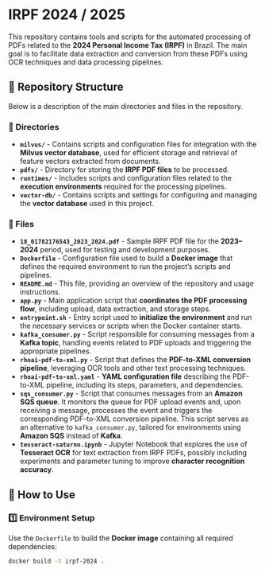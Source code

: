 # IRPF 2024 / 2025

This repository contains tools and scripts for the automated processing of PDFs related to the **2024 Personal Income Tax (IRPF)** in Brazil. The main goal is to facilitate data extraction and conversion from these PDFs using OCR techniques and data processing pipelines.

## 📁 Repository Structure

Below is a description of the main directories and files in the repository.

### 📂 Directories

- **`milvus/`** - Contains scripts and configuration files for integration with the **Milvus vector database**, used for efficient storage and retrieval of feature vectors extracted from documents.
- **`pdfs/`** - Directory for storing the **IRPF PDF files** to be processed.
- **`runtimes/`** - Includes scripts and configuration files related to the **execution environments** required for the processing pipelines.
- **`vector-db/`** - Contains scripts and settings for configuring and managing the **vector database** used in this project.

### 📄 Files

- **`18_01782176543_2023_2024.pdf`** - Sample IRPF PDF file for the **2023–2024** period, used for testing and development purposes.
- **`Dockerfile`** - Configuration file used to build a **Docker image** that defines the required environment to run the project’s scripts and pipelines.
- **`README.md`** - This file, providing an overview of the repository and usage instructions.
- **`app.py`** - Main application script that **coordinates the PDF processing flow**, including upload, data extraction, and storage steps.
- **`entrypoint.sh`** - Entry script used to **initialize the environment** and run the necessary services or scripts when the Docker container starts.
- **`kafka_consumer.py`** - Script responsible for consuming messages from a **Kafka topic**, handling events related to PDF uploads and triggering the appropriate pipelines.
- **`rhoai-pdf-to-xml.py`** - Script that defines the **PDF-to-XML conversion pipeline**, leveraging OCR tools and other text processing techniques.
- **`rhoai-pdf-to-xml.yaml`** - **YAML configuration file** describing the PDF-to-XML pipeline, including its steps, parameters, and dependencies.
- **`sqs_consumer.py`** - Script that consumes messages from an **Amazon SQS queue**. It monitors the queue for PDF upload events and, upon receiving a message, processes the event and triggers the corresponding PDF-to-XML conversion pipeline. This script serves as an alternative to `kafka_consumer.py`, tailored for environments using **Amazon SQS** instead of **Kafka**.
- **`tesseract-saturno.ipynb`** - Jupyter Notebook that explores the use of **Tesseract OCR** for text extraction from IRPF PDFs, possibly including experiments and parameter tuning to improve **character recognition accuracy**.

## 🚀 How to Use

### 1️⃣ Environment Setup

Use the `Dockerfile` to build the **Docker image** containing all required dependencies:

```bash
docker build -t irpf-2024 .
